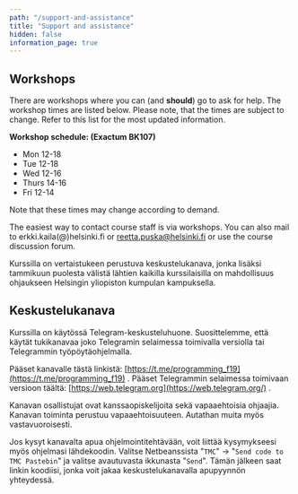 ```yaml
---
path: "/support-and-assistance"
title: "Support and assistance"
hidden: false
information_page: true
---
```



## Workshops

There are workshops where you can (and **should**) go to ask for
help. The workshop times are listed below. Please note, that the times
are subject to change. Refer to this list for the most updated
information.

**Workshop schedule: (Exactum BK107)**

* Mon 12-18
* Tue 12-18
* Wed 12-16
* Thurs 14-16
* Fri 12-14

Note that these times may change according to demand.

The easiest way to contact course staff is via workshops. You can also
mail to erkki.kaila(@)helsinki.fi or reetta.puska@helsinki.fi or use
the course discussion forum.

Kurssilla on vertaistukeen perustuva keskustelukanava, jonka lisäksi tammikuun puolesta välistä lähtien kaikilla kurssilaisilla on mahdollisuus ohjaukseen Helsingin yliopiston kumpulan kampuksella.

## Keskustelukanava

Kurssilla on käytössä Telegram-keskusteluhuone. Suosittelemme, että käytät tukikanavaa joko Telegramin selaimessa toimivalla versiolla tai Telegrammin työpöytäohjelmalla.

Pääset kanavalle tästä linkistä: [https://t.me/programming_f19](https://t.me/programming_f19) . Pääset Telegrammin selaimessa toimivaan versioon täältä: [https://web.telegram.org](https://web.telegram.org/) .

Kanavan osallistujat ovat kanssaopiskelijoita sekä vapaaehtoisia ohjaajia. Kanavan toiminta perustuu vapaaehtoisuuteen. Autathan muita myös vastavuoroisesti.

Jos kysyt kanavalta apua ohjelmointitehtävään, voit liittää kysymykseesi myös ohjelmasi lähdekoodin. Valitse Netbeanssista "`TMC`" -> "`Send code to TMC Pastebin`" ja valitse avautuvasta ikkunasta "`Send`". Tämän jälkeen saat linkin koodiisi, jonka voit jakaa keskustelukanavalla apupyynnön yhteydessä.
